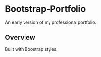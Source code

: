 # Bootstrap-Portfolio
An early version of my professional portfolio.

## Overview
Built with Boostrap styles. 